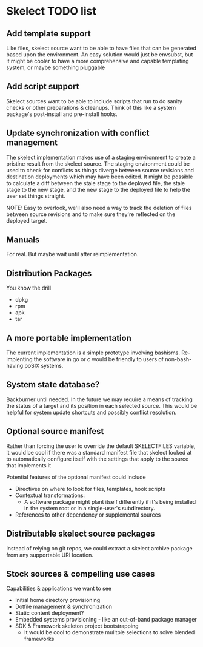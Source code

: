 # Skelect TODO list

## Add template support

Like files, skelect source want to be able to have files that can be generated based upon the environment. An easy solution would just be envsubst, but it might be cooler to have a more comprehensive and capable templating system, or maybe something pluggable

## Add script support

Skelect sources want to be able to include scripts that run to do sanity checks or other preparations & cleanups. Think of this like a system package's post-install and pre-install hooks.

## Update synchronization with conflict management

The skelect implementation makes use of a staging environment to create a pristine result from the skelect source. The staging environment could be used to check for conflicts as things diverge between source revisions and destination deployments which may have been edited. It might be possible to calculate a diff between the stale stage to the deployed file, the stale stage to the new stage, and the new stage to the deployed file to help the user set things straight.

NOTE: Easy to overlook, we'll also need a way to track the deletion of files between source revisions and to make sure they're reflected on the deployed target.

## Manuals

For real. But maybe wait until after reimplementation.

## Distribution Packages

You know the drill
 
 * dpkg
 * rpm
 * apk
 * tar

## A more portable implementation

The current implementation is a simple prototype involving bashisms. Re-implenting the software in go or c would be friendly to users of non-bash-having poSIX systems.

## System state database?

Backburner until needed. In the future we may require a means of tracking the status of a target and its position in each selected source. This would be helpful for system update shortcuts and possibly conflict resolution.

## Optional source manifest

Rather than forcing the user to override the default SKELECTFILES variable, it would be cool if there was a standard manifest file that skelect looked at to automatically configure itself with the settings that apply to the source that implements it

Potential features of the optional manifest could include

 * Directives on where to look for files, templates, hook scripts
 * Contextual transformations:
   * A software package might plant itself differently if it's being installed in the system root or in a single-user's subdirectory.
 * References to other dependency or supplemental sources

## Distributable skelect source packages

Instead of relying on git repos, we could extract a skelect archive package from any supportable URI location.

## Stock sources & compelling use cases

Capabilities & applications we want to see

 * Initial home directory provisioning
 * Dotfile management & synchronization
 * Static content deployment?
 * Embedded systems provisioning - like an out-of-band package manager 
 * SDK & Framework skeleton project bootstrapping
   * It would be cool to demonstrate mulitple selections to solve blended frameworks

